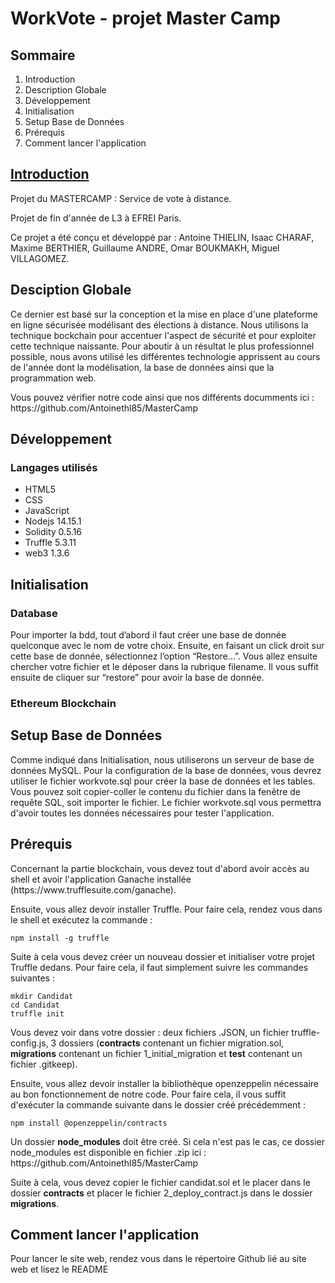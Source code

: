 <h1>WorkVote - projet Master Camp</h1>



<h2>Sommaire</h2>
<ol>
  <li>Introduction</li>
  <li>Description Globale</li>
  <li>Développement</li>
  <li>Initialisation</li>
  <li>Setup Base de Données</li>
  <li>Prérequis</li>
  <li>Comment lancer l'application</li>
</ol>


<h2><U>Introduction</U></h2>

<p>Projet du MASTERCAMP : Service de vote à distance. </p>
<p>Projet de fin d'année de L3 à EFREI Paris.</p>
<p> Ce projet a été conçu et développé par : Antoine THIELIN, Isaac CHARAF, Maxime BERTHIER, Guillaume ANDRE, Omar BOUKMAKH, Miguel VILLAGOMEZ.</p>


<h2>Desciption Globale</h2>
<p>Ce dernier est basé sur la conception et la mise en place d'une plateforme en ligne sécurisée modélisant des élections à distance. Nous utilisons la technique bockchain pour accentuer l'aspect de sécurité et pour exploiter cette technique naissante. Pour aboutir à un résultat le plus professionnel possible, nous avons utilisé les différentes technologie apprissent au cours de l'année dont la modélisation, la base de données ainsi que la programmation web. </p>
<p>Vous pouvez vérifier notre code ainsi que nos différents documments ici : https://github.com/Antoinethl85/MasterCamp</p>

<h2>Développement </h2>

<h3>Langages utilisés</h3>

<ul>
  <li>HTML5</li>
  <li>CSS</li>
  <li>JavaScript</li>
  <li>Nodejs 14.15.1</li>
  <li>Solidity 0.5.16</li>
  <li>Truffle 5.3.11</li>
  <li>web3 1.3.6</li>
</ul>

<h2>Initialisation </h2>

<h3>Database</h3>

<p>Pour importer la bdd, tout d’abord il faut créer une base de donnée quelconque avec le nom de votre choix. Ensuite, en faisant un click droit sur cette base de donnée, sélectionnez l’option “Restore…”. Vous allez ensuite chercher votre fichier et le déposer dans la rubrique filename. Il vous suffit ensuite de cliquer sur “restore” pour avoir la base de donnée.</p>

<h3>Ethereum Blockchain</h3>
 
 <p></p>
 
<h2>Setup Base de Données </h2>
<p>Comme indiqué dans Initialisation, nous utiliserons un serveur de base de données MySQL. Pour la configuration de la base de données, vous devrez utiliser le fichier workvote.sql pour créer la base de données et les tables. Vous pouvez soit copier-coller le contenu du fichier dans la fenêtre de requête SQL, soit importer le fichier. Le fichier workvote.sql vous permettra d'avoir toutes les données nécessaires pour tester l'application.</p>


<h2>Prérequis</h2>

<p>Concernant la partie blockchain, vous devez tout d'abord avoir accès au shell et avoir l'application Ganache installée (https://www.trufflesuite.com/ganache).</p>
<p>Ensuite, vous allez devoir installer Truffle. Pour faire cela, rendez vous dans le shell et exécutez la commande :
<pre><code>npm install -g truffle </code></pre>
</p>

<p>Suite à cela vous devez créer un nouveau dossier et initialiser votre projet Truffle dedans. Pour faire cela, il faut simplement suivre les commandes suivantes :
<pre><code>mkdir Candidat
cd Candidat
truffle init
</code></pre>
</p>

<p>Vous devez voir dans votre dossier : deux fichiers .JSON, un fichier truffle-config.js, 3 dossiers (<strong>contracts</strong> contenant un fichier migration.sol, <strong>migrations</strong> contenant un fichier 1_initial_migration et <strong>test</strong> contenant un fichier .gitkeep).</p>
<p>Ensuite, vous allez devoir installer la bibliothèque openzeppelin nécessaire au bon fonctionnement de notre code. Pour faire cela, il vous suffit d'exécuter la commande suivante dans le dossier créé précédemment :
<pre><code>npm install @openzeppelin/contracts</code></pre>
Un dossier <strong>node_modules</strong> doit être créé. Si cela n'est pas le cas, ce dossier node_modules est disponible en fichier .zip ici : https://github.com/Antoinethl85/MasterCamp</p>

<p>Suite à cela, vous devez copier le fichier candidat.sol et le placer dans le dossier <strong>contracts</strong> et placer le fichier 2_deploy_contract.js dans le dossier <strong>migrations</strong>.</p>


<h2>Comment lancer l'application</h2>

<p>Pour lancer le site web, rendez vous dans le répertoire Github lié au site web et lisez le README</p>
